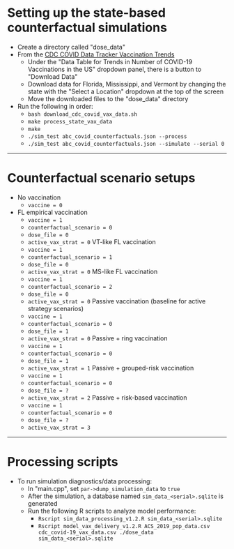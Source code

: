 # Setting up the state-based counterfactual simulations
* Create a directory called "dose_data"
* From the [CDC COVID Data Tracker Vaccination Trends](https://covid.cdc.gov/covid-data-tracker/#vaccination-trends)
    - Under the "Data Table for Trends in Number of COVID-19 Vaccinations in the US" dropdown panel, there is a button to "Download Data"
    - Download data for Florida, Mississippi, and Vermont by changing the state with the "Select a Location" dropdown at the top of the screen
    - Move the downloaded files to the "dose_data" directory
* Run the following in order:
    - `bash download_cdc_covid_vax_data.sh`
    - `make process_state_vax_data`
    - `make`
    - `./sim_test abc_covid_counterfactuals.json --process`
    - `./sim_test abc_covid_counterfactuals.json --simulate --serial 0`
---
# Counterfactual scenario setups
* No vaccination
    - `vaccine = 0`
* FL empirical vaccination
    - `vaccine = 1`
    - `counterfactual_scenario = 0`
    - `dose_file = 0`
    - `active_vax_strat = 0`
VT-like FL vaccination
    - `vaccine = 1`
    - `counterfactual_scenario = 1`
    - `dose_file = 0`
    - `active_vax_strat = 0`
MS-like FL vaccination
    - `vaccine = 1`
    - `counterfactual_scenario = 2`
    - `dose_file = 0`
    - `active_vax_strat = 0`
Passive vaccination (baseline for active strategy scenarios)
    - `vaccine = 1`
    - `counterfactual_scenario = 0`
    - `dose_file = 1`
    - `active_vax_strat = 0`
Passive + ring vaccination
    - `vaccine = 1`
    - `counterfactual_scenario = 0`
    - `dose_file = 1`
    - `active_vax_strat = 1`
Passive + grouped-risk vaccination
    - `vaccine = 1`
    - `counterfactual_scenario = 0`
    - `dose_file = ?`
    - `active_vax_strat = 2`
Passive + risk-based vaccination
    - `vaccine = 1`
    - `counterfactual_scenario = 0`
    - `dose_file = ?`
    - `active_vax_strat = 3`
---
# Processing scripts
* To run simulation diagnostics/data processing:
    - In "main.cpp", set `par->dump_simulation_data` to `true`
    - After the simulation, a database named `sim_data_<serial>.sqlite` is generated
    - Run the following R scripts to analyze model performance:
        - `Rscript sim_data_processing_v1.2.R sim_data_<serial>.sqlite`
        - `Rscript model_vax_delivery_v1.2.R ACS_2019_pop_data.csv cdc_covid-19_vax_data.csv ./dose_data sim_data_<serial>.sqlite`
